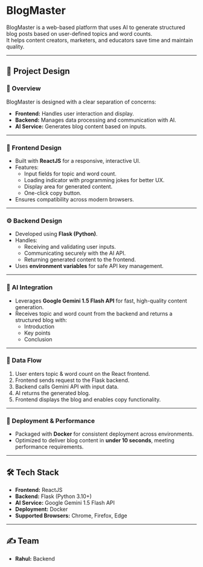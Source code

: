 # BlogMaster

BlogMaster is a web-based platform that uses AI to generate structured blog posts based on user-defined topics and word counts.  
It helps content creators, marketers, and educators save time and maintain quality.

---

## 🚀 Project Design

### 📌 Overview
BlogMaster is designed with a clear separation of concerns:
- **Frontend:** Handles user interaction and display.
- **Backend:** Manages data processing and communication with AI.
- **AI Service:** Generates blog content based on inputs.

---

### 🎨 Frontend Design
- Built with **ReactJS** for a responsive, interactive UI.
- Features:
  - Input fields for topic and word count.
  - Loading indicator with programming jokes for better UX.
  - Display area for generated content.
  - One-click copy button.
- Ensures compatibility across modern browsers.

---

### ⚙️ Backend Design
- Developed using **Flask (Python)**.
- Handles:
  - Receiving and validating user inputs.
  - Communicating securely with the AI API.
  - Returning generated content to the frontend.
- Uses **environment variables** for safe API key management.

---

### 🤖 AI Integration
- Leverages **Google Gemini 1.5 Flash API** for fast, high-quality content generation.
- Receives topic and word count from the backend and returns a structured blog with:
  - Introduction
  - Key points
  - Conclusion

---

### 🔄 Data Flow
1. User enters topic & word count on the React frontend.
2. Frontend sends request to the Flask backend.
3. Backend calls Gemini API with input data.
4. AI returns the generated blog.
5. Frontend displays the blog and enables copy functionality.

---

### 🚢 Deployment & Performance
- Packaged with **Docker** for consistent deployment across environments.
- Optimized to deliver blog content in **under 10 seconds**, meeting performance requirements.

---

## 🛠 Tech Stack
- **Frontend:** ReactJS
- **Backend:** Flask (Python 3.10+)
- **AI Service:** Google Gemini 1.5 Flash API
- **Deployment:** Docker
- **Supported Browsers:** Chrome, Firefox, Edge

---

## ✍️ Team
- **Rahul:** Backend
